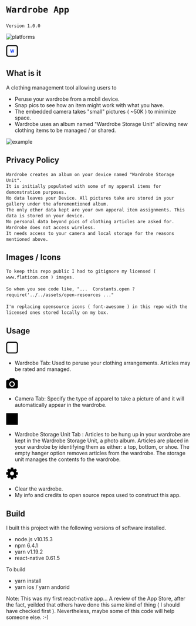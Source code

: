 # `Wardrobe App`

`Version 1.0.0`

![platforms](https://img.shields.io/badge/platforms-Android%20%7C%20iOS-brightgreen.svg?style=flat-square&colorB=191A17)

![wLogo](/assets/open-resources/wardrobe-app-sm.png)

## What is it

A clothing management tool allowing users to

* Peruse your wardrobe from a mobil device.
* Snap pics to see how an item might work with what you have.
* The embedded camera takes "small" pictures ( ~50K ) to minimize space.
* Wardrobe uses an album named "Wardrobe Storage Unit" allowing new clothing items to be managed / or shared.

![example](wardrobe-anamated.gif)

## Privacy Policy

    Wardrobe creates an album on your device named "Wardrobe Storage Unit".
    It is initially populated with some of my apperal items for demonstration purposes.
    No data leaves your Device. All pictures take are stored in your gallery under the aforementioned album.
    The only other data kept are your own apperal item assignments. This data is stored on your device.
    No personal data beyond pics of clothing articles are asked for.
    Wardrobe does not access wireless.
    It needs access to your camera and local storage for the reasons mentioned above.

## Images / Icons

    To keep this repo public I had to gitignore my licensed ( www.flaticon.com ) images. 
    
    So when you see code like, "...  Constants.open ?  require('../../assets/open-resources ..."

    I'm replacing opensource icons ( font-awesome ) in this repo with the licensed ones stored locally on my box. 

## Usage

![wCa](/assets/open-resources/wardrobe-sm.png)

* Wardrobe Tab: Used to peruse your clothing arrangements. Articles may be rated and managed.

![wCa](/assets/open-resources/camera-sm.png)

* Camera Tab: Specify the type of apparel to take a picture of and it will automatically appear in the wardrobe.

![wSu](/assets/open-resources/storage-unit-sm.png)

* Wardrobe Storage Unit Tab : Articles to be hung up in your wardrobe are kept in the Wardrobe Storage Unit, a photo album. Articles are placed in your wardrobe by identifying them as either: a top, bottom, or shoe. The empty hanger option removes articles from the wardrobe. The storage unit manages the contents fo the wardrobe.

![wSe](/assets/open-resources/settings-sm.png)

* Clear the wardrobe.
* My info and credits to open source repos used to construct this app.

## Build

I built this project with the following versions of software installed. 
* node.js v10.15.3
* npm 6.4.1
* yarn v1.19.2
* react-native 0.61.5

To build
* yarn install
* yarn ios  / yarn andorid

Note: This was my first react-native app... A review of the App Store, after the fact, yeilded that others have done this same kind of thing ( I should have checked first ). Nevertheless, maybe some of this code will help someone else. :-)

